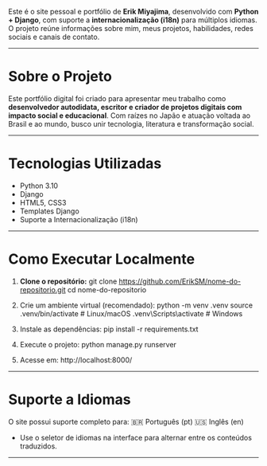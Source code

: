 

Este é o site pessoal e portfólio de **Erik Miyajima**, desenvolvido com **Python + Django**, com suporte a **internacionalização (i18n)** para múltiplos idiomas. O projeto reúne informações sobre mim, meus projetos, habilidades, redes sociais e canais de contato.


---

# Sobre o Projeto

Este portfólio digital foi criado para apresentar meu trabalho como **desenvolvedor autodidata, escritor e criador de projetos digitais com impacto social e educacional**. Com raízes no Japão e atuação voltada ao Brasil e ao mundo, busco unir tecnologia, literatura e transformação social.

---

# Tecnologias Utilizadas

- Python 3.10
- Django
- HTML5, CSS3
- Templates Django
- Suporte a Internacionalização (i18n)

---

# Como Executar Localmente

1. **Clone o repositório:**
    git clone https://github.com/ErikSM/nome-do-repositorio.git
    cd nome-do-repositorio


2. Crie um ambiente virtual (recomendado):
    python -m venv .venv
    source .venv/bin/activate   # Linux/macOS
    .venv\Scripts\activate      # Windows


3. Instale as dependências:
    pip install -r requirements.txt


4. Execute o projeto:
    python manage.py runserver

5. Acesse em: http://localhost:8000/

---


# Suporte a Idiomas
O site possui suporte completo para:
      🇧🇷 Português (pt)
      🇺🇸 Inglês (en)
  * Use o seletor de idiomas na interface para alternar entre os conteúdos traduzidos.

---


